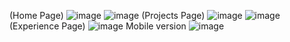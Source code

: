 (Home Page)
![image](https://user-images.githubusercontent.com/100665352/207015297-dde2d7e0-4aaf-44f7-95d0-4a977600e6c1.png)
![image](https://user-images.githubusercontent.com/100665352/207934430-a5b23479-31fe-4da4-9324-bebb29257b8c.png)
(Projects Page)
![image](https://user-images.githubusercontent.com/100665352/208655557-81a9304a-5b2e-4a12-a9ef-d0ac2b19ce2a.png)
![image](https://user-images.githubusercontent.com/100665352/208655759-c4811e18-a176-4a65-bae6-3da0f0457e62.png)
(Experience Page)
![image](https://user-images.githubusercontent.com/100665352/207940253-e0a26e2c-7f76-4cfe-b368-a586b285c810.png)
Mobile version
![image](https://user-images.githubusercontent.com/100665352/207015784-0318cf18-2303-4391-935c-302984625e50.png)
